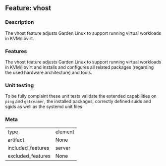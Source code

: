 ## Feature: vhost
### Description
<website-feature>
The vhost feature adjusts Garden Linux to support running virtual workloads in KVM/libvirt.
</website-feature>

### Features
The vhost feature adjusts Garden Linux to support running virtual workloads in KVM/libvirt and installs and configures all related packages (regarding the used hardware architecture) and tools.

### Unit testing
To be fully complaint these unit tests validate the extended capabilities on `ping` and `gstreamer`, the installed packages, correctly defined suids and sgids as well as the systemd unit files.

### Meta
|||
|---|---|
|type|element|
|artifact|None|
|included_features|server|
|excluded_features|None|
